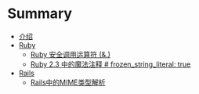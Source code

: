 # Summary

* [介绍](README.md)
* [Ruby]()
    * [Ruby 安全调用运算符 (&.)](ruby/ruby_safe_navigation_operator.md)
    * [Ruby 2.3 中的魔法注释 # frozen_string_literal: true](ruby/ruby_magic_comment.md)
* [Rails]()
    * [Rails中的MIME类型解析](rails/rails_mime_type_resolution.md)
